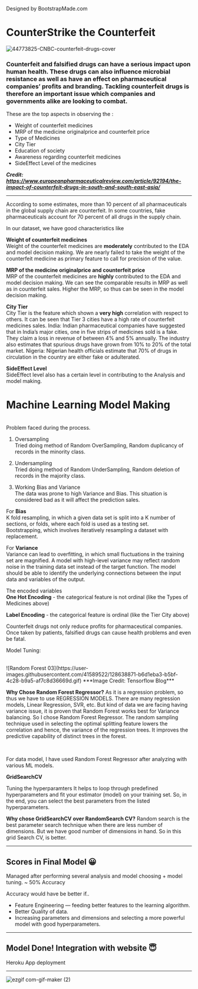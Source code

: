 
Designed by BootstrapMade.com
# CounterStrike the Counterfeit
![44773825-CNBC-counterfeit-drugs-cover](https://user-images.githubusercontent.com/41589522/133074591-96714bb4-9878-4cc2-83e0-e3095e4dfb43.jpg)


### Counterfeit and falsified drugs can have a serious impact upon human health. These drugs can also influence microbial resistance as well as have an effect on pharmaceutical companies’ profits and branding. Tackling counterfeit drugs is therefore an important issue which companies and governments alike are looking to combat.


These are the top aspects in observing the :
- Weight of counterfeit medicines
- MRP of the medicine originalprice and counterfeit price
- Type of Medicines
- City Tier
- Education of society
- Awareness regarding counterfeit medicines
- SideEffect Level of the medicines

***Credit: https://www.europeanpharmaceuticalreview.com/article/92194/the-impact-of-counterfeit-drugs-in-south-and-south-east-asia/***

<hr>
According to some estimates, more than 10 percent of all pharmaceuticals in the global supply chain are counterfeit. In some countries, fake pharmaceuticals account for 70 percent of all drugs in the supply chain.
</br>

In our dataset, we have good characteristics like </br>


  **Weight of counterfeit medicines**  
  Weight of the counterfeit medicines are **moderately** contributed to the EDA and model decision making. We are nearly failed to take the weight of the counterfeit medicine as primary feature to call for precision of the value. </br>
  
**MRP of the medicine originalprice and counterfeit price** <br/>
  MRP of the counterfeit medicines are **highly** contributed to the EDA and model decision making. We can see the comparable results in MRP as well as in counterfeit sales. Higher the MRP, so thus can be seen in the model decision making.<br/>
  
**City Tier** <br/>
  City Tier is the feature which shown a **very high** correlation with respect to others. It can be seen that Tier 3 cities have a high rate of counterfeit medicines sales.
  India: Indian pharmaceutical companies have suggested that in India’s major cities, one in five strips of
  medicines sold is a fake. They claim a loss in revenue of between 4% and 5% annually. The industry also
  estimates that spurious drugs have grown from 10% to 20% of the total market.
  Nigeria: Nigerian health officials estimate that 70% of drugs in circulation in the country are either fake or
  adulterated.<br/>
  
**SideEffect Level** <br/> 
  SideEffect level also has a certain level in contributing to the Analysis and model making.

# Machine Learning Model Making

</br>
Problem faced during the process.</br>

1. Oversampling</br>
 Tried doing method of Random OverSampling, Random duplicancy of records in the minority class.
 
2. Undersampling</br>
 Tried doing method of Random UnderSampling, Random deletion of records in the majority class.
 
3. Working Bias and Variance</br>
 The data was prone to high Variance and Bias. This situation is considered bad as it will affect the prediction sales.

For **Bias**  </br> K fold resampling, in which a given data set is split into a K number of sections, or folds, where each fold is used as a testing set.</br>
Bootstrapping, which involves iteratively resampling a dataset with replacement.

For **Variance**  </br>
Variance can lead to overfitting, in which small fluctuations in the training set are magnified. A model with high-level variance may reflect random noise in the training data set instead of the target function. The model should be able to identify the underlying connections between the input data and variables of the output.
</br>

The encoded variables </br>
**One Hot Encoding** - the categorical feature is not ordinal (like the Types of Medicines above)</br>


**Label Encoding** - the categorical feature is ordinal (like the Tier City above)


Counterfeit drugs not only reduce profits for pharmaceutical companies. 
Once taken by patients, falsified drugs can cause health problems and even be fatal.





Model Tuning: 


</br>
![Random Forest 03](https://user-images.githubusercontent.com/41589522/128638871-b6d1eba3-b5bf-4c28-b9a5-af7c8d36669d.gif)
***Image Credit: Tensorflow Blog***

**Why Chose Random Forest Regressor?**
As it is a regression problem, so thus we have to use REGRESSION MODELS. There are many regression models, Linear Regression, SVR, etc. But kind of data we are facing having variance issue, it is proven that Random Forest works best for Variance balancing. So I chose Random Forest Regressor.
The random sampling technique used in selecting the optimal splitting feature lowers the correlation and hence, the variance of the regression trees. It improves the predictive capability of distinct trees in the forest.

</br>

 
For data model, I have used Random Forest Regressor after analyzing with various ML models. 

**GridSearchCV**  

Tuning the hyperparamters  It helps to loop through predefined hyperparameters and fit your estimator (model) on your training set. So, in the end, you can select the best parameters from the listed hyperparameters.

**Why chose GridSearchCV over RandomSearch CV?**
Random search is the best parameter search technique when there are less number of dimensions. But we have good number of dimensions in hand. So in this grid Search CV, is better.


<hr>

## Scores in Final Model 😀

Managed after performing several analysis and model choosing + model tuning.
~ 50% Accuracy

Accuracy would have be better
if..
- Feature Engineering — feeding better features to the learning algorithm.
- Better Quality of data.
- Increasing parameters and dimensions and selecting a more powerful model with good hyperparameters.

<hr>

## Model Done! Integration with website 😇
Heroku App deployment
<hr>

![ezgif com-gif-maker (2)](https://user-images.githubusercontent.com/41589522/128636251-60f73340-d808-4926-a27f-79571a20b8c1.gif)
